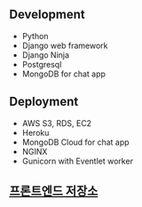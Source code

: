 ## Development
- Python
- Django web framework
- Django Ninja
- Postgresql
- MongoDB for chat app

## Deployment
- AWS S3, RDS, EC2
- Heroku
- MongoDB Cloud for chat app
- NGINX
- Gunicorn with Eventlet worker

## [프론트엔드 저장소](https://github.com/kseul/with_dog)
